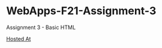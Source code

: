 # WebApps-F21-Assignment-3
Assignment 3 - Basic HTML


 [Hosted At ](https://44-563-webapps-f21.github.io/webapps-f21-assignment-3-sunkireddyreshma/)